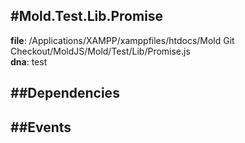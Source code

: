 
#Mold.Test.Lib.Promise
---------------------------------------

__file__: /Applications/XAMPP/xamppfiles/htdocs/Mold Git Checkout/MoldJS/Mold/Test/Lib/Promise.js  
__dna__: test  


	






##Dependencies
--------------



##Events
--------------






 

 


 



		
